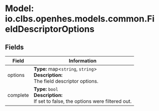 # Model: io.clbs.openhes.models.common.FieldDescriptorOptions

## Fields

| Field | Information |
| --- | --- |
| options | <b>Type:</b> map<`string`, `string`><br><b>Description:</b><br>The field descriptor options. |
| complete | <b>Type:</b> `bool`<br><b>Description:</b><br>If set to false, the options were filtered out. |

